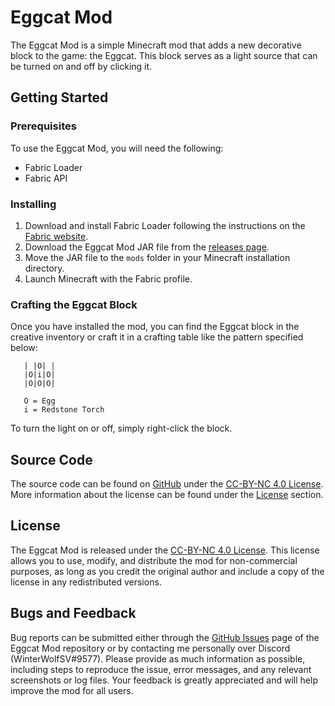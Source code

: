 # Eggcat Mod

The Eggcat Mod is a simple Minecraft mod that adds a new decorative block to the game: the Eggcat. This block serves as
a light source that can be turned on and off by clicking it.

## Getting Started

### Prerequisites

To use the Eggcat Mod, you will need the following:

- Fabric Loader
- Fabric API

### Installing

1. Download and install Fabric Loader following the instructions on the [Fabric website](https://fabricmc.net/use/).
2. Download the Eggcat Mod JAR file from the [releases page](https://modrinth.com/mod/eggcat/versions).
3. Move the JAR file to the `mods` folder in your Minecraft installation directory.
4. Launch Minecraft with the Fabric profile.

### Crafting the Eggcat Block

Once you have installed the mod, you can find the Eggcat block in the creative inventory or craft it in a crafting table
like the pattern specified below:

```
   | |O| |
   |O|i|O|
   |O|O|O|
   
   O = Egg
   i = Redstone Torch
```

To turn the light on or off, simply right-click the block.

## Source Code

The source code can be found on [GitHub](https://github.com/WinterWolfSV/eggcat) under
the [CC-BY-NC 4.0 License](https://creativecommons.org/licenses/by-nc/4.0/). More information about the license can be
found under the [License](#license) section.

## License

The Eggcat Mod is released under the [CC-BY-NC 4.0 License](https://creativecommons.org/licenses/by-nc/4.0/). This
license allows you to use, modify, and distribute the mod for non-commercial purposes, as long as you credit the
original author and include a copy of the license in any redistributed versions.

## Bugs and Feedback

Bug reports can be submitted either through the [GitHub Issues](https://github.com/WinterWolfSV/eggcat/issues) page of
the Eggcat Mod repository or by contacting me
personally over Discord (WinterWolfSV#9577). Please provide as much information as possible, including steps to
reproduce the
issue, error
messages, and any relevant screenshots or log files. Your feedback is greatly appreciated and will help improve the mod
for all users.